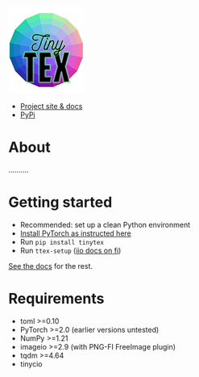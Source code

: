 ![tinytex](doc/images/tinytex_sm.png)

* [Project site & docs](https://sam-izdat.github.io/tinytex-docs/) 
* [PyPi](https://pypi.org/project/tinytex/)

# About

..........

# Getting started

* Recommended: set up a clean Python environment
* [Install PyTorch  as instructed here](https://pytorch.org/get-started/locally/)
* Run  `pip install tinytex`
* Run  `ttex-setup` ([iio docs on fi](https://imageio.readthedocs.io/en/stable/_autosummary/imageio.plugins.freeimage.html#module-imageio.plugins.freeimage))

[See the docs](https://sam-izdat.github.io/tinytex-docs/) for the rest.

# Requirements

- toml >=0.10
- PyTorch >=2.0 (earlier versions untested)
- NumPy >=1.21
- imageio >=2.9 (with PNG-FI FreeImage plugin)
- tqdm >=4.64
- tinycio